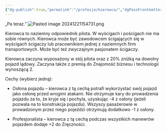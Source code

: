 ```yaml
---
{"dg-publish":true,"permalink":"/profesje/kierowca/","dgPassFrontmatter":true}
---
```


„Pa teraz.”
![Pasted image 20241221154731.png](/img/user/Obrazy/Pasted%20image%2020241221154731.png)

Kierowca to naziemny odpowiednik pilota. W wyścigach i pościgach nie ma sobie równych. Kierowca może być zawodowcem ścigających się w wyścigach ścigaczy lub pracownikiem jednej z naziemnych firm transportowych. Może być też zwyczajnym pasjonatem ścigaczy.

Kierowca zaczyna wyposażony w stój pilota oraz z 20% zniżką na dowolny pojazd lądowy. Zaczyna także z premią do Znajomość biznesu i technologii wynoszącą 2.

Cechy (wybierz jedną):

- Osłona pojazdu – kierowca z tą cechą potrafi wykorzystać swój pojazd jako osłonę przed wrogimi atakami. Nie otrzymuje kary do prowadzenia pojazdu za to, że kryje się i pochyla, uzyskując -4 z osłony (jeżeli pozwala na to konstrukcja pojazdu). Wszyscy pasażerowie w prowadzonym przez niego pojeździ otrzymują dodatkowo -1 z osłony.

- Profesjonalista – kierowca z tą cechą podczas wszystkich manewrów pojazdem dodaje +2 do Zręczności.